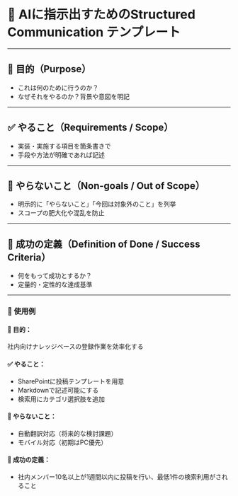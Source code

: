 
# 📐 AIに指示出すためのStructured Communication テンプレート

---

## 📌 目的（Purpose）
- これは何のために行うのか？
- なぜそれをやるのか？背景や意図を明記

---

## ✅ やること（Requirements / Scope）
- 実装・実施する項目を箇条書きで
- 手段や方法が明確であれば記述

---

## 🚫 やらないこと（Non-goals / Out of Scope）
- 明示的に「やらないこと」「今回は対象外のこと」を列挙
- スコープの肥大化や混乱を防止

---

## 🎯 成功の定義（Definition of Done / Success Criteria）
- 何をもって成功とするか？
- 定量的・定性的な達成基準

---

### 📝 使用例

#### 📌 目的：
社内向けナレッジベースの登録作業を効率化する

#### ✅ やること：
- SharePointに投稿テンプレートを用意
- Markdownで記述可能にする
- 検索用にカテゴリ選択肢を追加

#### 🚫 やらないこと：
- 自動翻訳対応（将来的な検討課題）
- モバイル対応（初期はPC優先）

#### 🎯 成功の定義：
- 社内メンバー10名以上が1週間以内に投稿を行い、最低1件の検索利用がされること
